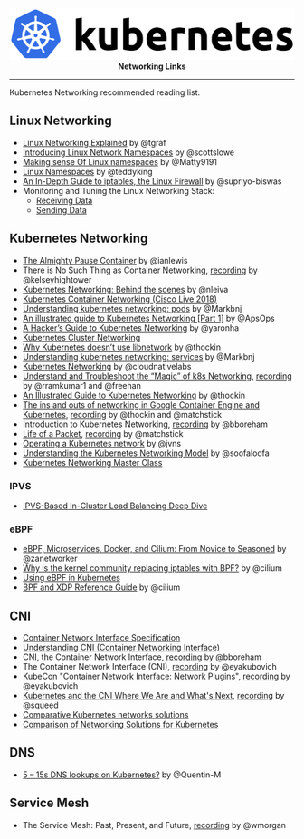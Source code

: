<p align="center">
  <img width="512" height="91" title="Kubernetes Logo" src="static/Kubernetes_logo.svg"><br>
  <b>Networking Links</b><br>
</p>

---

Kubernetes Networking recommended reading list.

## Linux Networking
- [Linux Networking Explained](https://events.static.linuxfound.org/sites/events/files/slides/2016%20-%20Linux%20Networking%20explained_0.pdf) by @tgraf
- [Introducing Linux Network Namespaces](https://blog.scottlowe.org/2013/09/04/introducing-linux-network-namespaces/) by @scottslowe
- [Making sense Of Linux namespaces](https://prefetch.net/blog/2018/02/22/making-sense-of-linux-namespaces/) by @Matty9191
- [Linux Namespaces](https://medium.com/@teddyking/linux-namespaces-850489d3ccf) by @teddyking
- [An In-Depth Guide to iptables, the Linux Firewall](https://www.booleanworld.com/depth-guide-iptables-linux-firewall/) by @supriyo-biswas
- Monitoring and Tuning the Linux Networking Stack:
  - [Receiving Data](https://blog.packagecloud.io/eng/2016/06/22/monitoring-tuning-linux-networking-stack-receiving-data/)
  - [Sending Data](https://blog.packagecloud.io/eng/2017/02/06/monitoring-tuning-linux-networking-stack-sending-data/)

## Kubernetes Networking
- [The Almighty Pause Container](https://www.ianlewis.org/en/almighty-pause-container) by @ianlewis
- There is No Such Thing as Container Networking, [recording](https://www.youtube.com/watch?v=t98CX8Tberc) by @kelseyhightower
- [Kubernetes Networking: Behind the scenes](https://medium.com/@nicolasleiva/kubernetes-networking-behind-the-scenes-39a1ab1792bb) by @nleiva
- [Kubernetes Container Networking (Cisco Live 2018)](https://clnv.s3.amazonaws.com/2018/eur/pdf/BRKDCN-2390.pdf)
- [Understanding kubernetes networking: pods](https://medium.com/google-cloud/understanding-kubernetes-networking-pods-7117dd28727) by @Markbnj
- [An illustrated guide to Kubernetes Networking [Part 1]](https://medium.com/@ApsOps/an-illustrated-guide-to-kubernetes-networking-part-1-d1ede3322727) by @ApsOps
- [A Hacker’s Guide to Kubernetes Networking](https://thenewstack.io/hackers-guide-kubernetes-networking/) by @yaronha
- [Kubernetes Cluster Networking](https://kubernetes.io/docs/concepts/cluster-administration/networking/)
- [Why Kubernetes doesn’t use libnetwork](https://kubernetes.io/blog/2016/01/why-kubernetes-doesnt-use-libnetwork/) by @thockin
- [Understanding kubernetes networking: services](https://medium.com/google-cloud/understanding-kubernetes-networking-services-f0cb48e4cc82) by @Markbnj
- [Kubernetes Networking](https://cloudnativelabs.github.io/post/2017-04-18-kubernetes-networking/) by @cloudnativelabs
- [Understand and Troubleshoot the “Magic” of k8s Networking](https://kccnceu18.sched.com/event/Dquy/blackholes-and-wormholes-understand-and-troubleshoot-the-magic-of-kubernetes-networking-minhan-xia-rohit-ramkumar-google-intermediate-skill-level-slides-attached), [recording](https://www.youtube.com/watch?v=knIJEzTd3kc) by @rramkumar1 and @freehan
- [An Illustrated Guide to Kubernetes Networking](https://speakerd.s3.amazonaws.com/presentations/005d36f0113d4773be8866496142485e/Illustrated_guid_to_kubernetes_networking.pdf) by @thockin
- [The ins and outs of networking in Google Container Engine and Kubernetes](https://speakerdeck.com/thockin/the-ins-and-outs-of-networking-in-google-container-engine), [recording](https://www.youtube.com/watch?v=y2bhV81MfKQ) by @thockin and @matchstick
- Introduction to Kubernetes Networking, [recording](https://www.youtube.com/watch?v=7OFw3lgSb1Q) by @bboreham
- [Life of a Packet](https://github.com/sbueringer/kubecon-slides/blob/master/slides/2017-kubecon-eu/Life%20of%20a%20Packet%20%5BI%5D%20-%20Michael%20Rubin%2C%20Google%20-%20KubeCon%20EU%20'17-%20Life%20of%20a%20Packet.pdf), [recording](https://www.youtube.com/watch?v=0Omvgd7Hg1I) by @matchstick
- [Operating a Kubernetes network](https://jvns.ca/blog/2017/10/10/operating-a-kubernetes-network/) by @jvns
- [Understanding the Kubernetes Networking Model](https://sookocheff.com/post/kubernetes/understanding-kubernetes-networking-model/) by @soofaloofa
- [Kubernetes Networking Master Class](https://rancher.com/events/2018/kubernetes-networking-masterclass-june-online-meetup/)

### IPVS
- [IPVS-Based In-Cluster Load Balancing Deep Dive](https://kubernetes.io/blog/2018/07/09/ipvs-based-in-cluster-load-balancing-deep-dive/)

### eBPF
- [eBPF, Microservices, Docker, and Cilium: From Novice to Seasoned](http://www.adelzaalouk.me/2017/security-bpf-docker-cillium/) by @zanetworker
- [Why is the kernel community replacing iptables with BPF?](https://cilium.io/blog/2018/04/17/why-is-the-kernel-community-replacing-iptables/) by @cilium
- [Using eBPF in Kubernetes](https://kubernetes.io/blog/2017/12/using-ebpf-in-kubernetes/)
- [BPF and XDP Reference Guide](https://cilium.readthedocs.io/en/v1.1/bpf/) by @cilium

## CNI
- [Container Network Interface Specification](https://github.com/containernetworking/cni/blob/master/SPEC.md)
- [Understanding CNI (Container Networking Interface)](https://www.dasblinkenlichten.com/understanding-cni-container-networking-interface/)
- CNI, the Container Network Interface, [recording](https://skillsmatter.com/skillscasts/10811-cni-the-container-network-interface) by @bboreham
- The Container Network Interface (CNI), [recording](https://www.youtube.com/watch?v=_-9kItVUUCw) by @eyakubovich
- KubeCon "Container Network Interface: Network Plugins", [recording](https://www.youtube.com/watch?v=-DB1nxrUwbA) by @eyakubovich
- [Kubernetes and the CNI Where We Are and What's Next](https://github.com/sbueringer/kubecon-slides/blob/master/slides/2018-kubecon-eu/Kubernetes%20and%20the%20CNI%20Where%20We%20Are%20and%20What's%20Next%20-%20Casey%20Callendrello%2C%20CoreOS%20(Intermediate%20Skill%20Level)%20-%20Kubernetes-and-the-CNI-Kubecon-218.pdf), [recording](https://www.youtube.com/watch?v=Vn6KYkNevBQ) by @squeed
- [Comparative Kubernetes networks solutions](https://www.objectif-libre.com/en/blog/2018/07/05/k8s-network-solutions-comparison/)
- [Comparison of Networking Solutions for Kubernetes](http://machinezone.github.io/research/networking-solutions-for-kubernetes/)

## DNS
- [5 – 15s DNS lookups on Kubernetes?](https://blog.quentin-machu.fr/2018/06/24/5-15s-dns-lookups-on-kubernetes/) by @Quentin-M

## Service Mesh

- The Service Mesh: Past, Present, and Future, [recording](https://www.youtube.com/watch?v=2trOvMUuLkk) by @wmorgan
